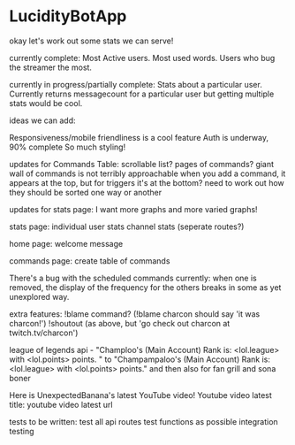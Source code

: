 # LucidityBotApp


okay let's work out some stats we can serve!

currently complete:
Most Active users.
Most used words.
Users who bug the streamer the most.

currently in progress/partially complete:
Stats about a particular user. Currently returns messagecount for a particular user but getting multiple stats would be cool.

ideas we can add:

Responsiveness/mobile friendliness is a cool feature
Auth is underway, 90% complete
So much styling!

updates for Commands Table:
scrollable list? pages of commands? giant wall of commands is not terribly approachable
when you add a command, it appears at the top, but for triggers it's at the bottom? need to work out how they should be sorted one way
or another

updates for stats page:
I want more graphs and more varied graphs!

stats page:
individual user stats
channel stats (seperate routes?)

home page:
welcome message

commands page:
create table of commands

There's a bug with the scheduled commands currently: when one is removed, the
display of the frequency for the others breaks in some as yet unexplored way.

extra features:
!blame command? (!blame charcon should say 'it was charcon!')
!shoutout (as above, but 'go check out charcon at twitch.tv/charcon')

league of legends api - "Champloo's (Main Account) Rank is: <lol.league> with <lol.points> points. " to "Champampaloo's (Main Account) Rank is: <lol.league> with <lol.points> points." and then also for fan grill and sona boner

Here is UnexpectedBanana's latest YouTube video! Youtube video latest title: youtube video latest url

tests to  be written:
test all api routes
test functions as possible
integration testing

